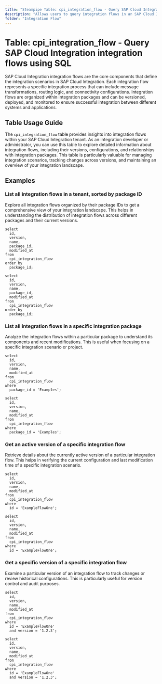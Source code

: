```yaml
---
title: "Steampipe Table: cpi_integration_flow - Query SAP Cloud Integration integration flows using SQL"
description: "Allows users to query integration flows in an SAP Cloud Integration tenant, providing insights into flow configurations, versions, and metadata."
folder: "Integration Flow"
---
```


# Table: cpi_integration_flow - Query SAP Cloud Integration integration flows using SQL

SAP Cloud Integration integration flows are the core components that define the integration scenarios in SAP Cloud Integration. Each integration flow represents a specific integration process that can include message transformations, routing logic, and connectivity configurations. Integration flows are organized within integration packages and can be versioned, deployed, and monitored to ensure successful integration between different systems and applications.

## Table Usage Guide

The `cpi_integration_flow` table provides insights into integration flows within your SAP Cloud Integration tenant. As an integration developer or administrator, you can use this table to explore detailed information about integration flows, including their versions, configurations, and relationships with integration packages. This table is particularly valuable for managing integration scenarios, tracking changes across versions, and maintaining an overview of your integration landscape.

## Examples

### List all integration flows in a tenant, sorted by package ID
Explore all integration flows organized by their package IDs to get a comprehensive view of your integration landscape. This helps in understanding the distribution of integration flows across different packages and their current versions.

```sql+postgres
select
  id,
  version,
  name,
  package_id,
  modified_at
from
  cpi_integration_flow
order by
  package_id;
```

```sql+sqlite
select
  id,
  version,
  name,
  package_id,
  modified_at
from
  cpi_integration_flow
order by
  package_id;
```

### List all integration flows in a specific integration package
Analyze the integration flows within a particular package to understand its components and recent modifications. This is useful when focusing on a specific integration scenario or project.

```sql+postgres
select
  id,
  version,
  name,
  modified_at
from
  cpi_integration_flow
where
  package_id = 'Examples';
```

```sql+sqlite
select
  id,
  version,
  name,
  modified_at
from
  cpi_integration_flow
where
  package_id = 'Examples';
```

### Get an active version of a specific integration flow
Retrieve details about the currently active version of a particular integration flow. This helps in verifying the current configuration and last modification time of a specific integration scenario.

```sql+postgres
select
  id,
  version,
  name,
  modified_at
from
  cpi_integration_flow
where
  id = 'ExampleFlowOne';
```

```sql+sqlite
select
  id,
  version,
  name,
  modified_at
from
  cpi_integration_flow
where
  id = 'ExampleFlowOne';
```

### Get a specific version of a specific integration flow
Examine a particular version of an integration flow to track changes or review historical configurations. This is particularly useful for version control and audit purposes.

```sql+postgres
select
  id,
  version,
  name,
  modified_at
from
  cpi_integration_flow
where
  id = 'ExampleFlowOne'
  and version = '1.2.3';
```

```sql+sqlite
select
  id,
  version,
  name,
  modified_at
from
  cpi_integration_flow
where
  id = 'ExampleFlowOne'
  and version = '1.2.3';
```
